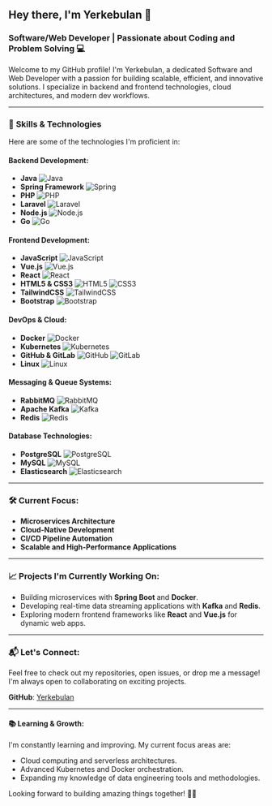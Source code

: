 ## Hey there, I'm Yerkebulan 👋

### Software/Web Developer | Passionate about Coding and Problem Solving 💻

Welcome to my GitHub profile! I'm Yerkebulan, a dedicated Software and Web Developer with a passion for building scalable, efficient, and innovative solutions. I specialize in backend and frontend technologies, cloud architectures, and modern dev workflows.

---

### 🚀 **Skills & Technologies**
Here are some of the technologies I'm proficient in:

#### Backend Development:
- **Java** ![Java](https://cdn.jsdelivr.net/gh/devicons/devicon/icons/java/java-original.svg)
- **Spring Framework** ![Spring](https://cdn.jsdelivr.net/gh/devicons/devicon/icons/spring/spring-original.svg)
- **PHP** ![PHP](https://cdn.jsdelivr.net/gh/devicons/devicon@latest/icons/php/php-original.svg)
- **Laravel** ![Laravel](https://cdn.jsdelivr.net/gh/devicons/devicon@latest/icons/laravel/laravel-original.svg)
- **Node.js** ![Node.js](https://cdn.jsdelivr.net/gh/devicons/devicon/icons/nodejs/nodejs-original.svg)
- **Go** ![Go](https://cdn.jsdelivr.net/gh/devicons/devicon@latest/icons/go/go-original.svg)
  
#### Frontend Development:
- **JavaScript** ![JavaScript](https://cdn.jsdelivr.net/gh/devicons/devicon@latest/icons/javascript/javascript-original.svg)
- **Vue.js** ![Vue.js](https://cdn.jsdelivr.net/gh/devicons/devicon@latest/icons/vuejs/vuejs-original.svg)
- **React** ![React](https://cdn.jsdelivr.net/gh/devicons/devicon@latest/icons/react/react-original.svg)
- **HTML5 & CSS3** ![HTML5](https://cdn.jsdelivr.net/gh/devicons/devicon@latest/icons/html5/html5-original.svg) ![CSS3](https://cdn.jsdelivr.net/gh/devicons/devicon@latest/icons/css3/css3-original.svg)
- **TailwindCSS** ![TailwindCSS](https://cdn.jsdelivr.net/gh/devicons/devicon@latest/icons/tailwindcss/tailwindcss-original.svg)
- **Bootstrap** ![Bootstrap](https://cdn.jsdelivr.net/gh/devicons/devicon@latest/icons/bootstrap/bootstrap-original.svg)

#### DevOps & Cloud:
- **Docker** ![Docker](https://cdn.jsdelivr.net/gh/devicons/devicon/icons/docker/docker-original.svg)
- **Kubernetes** ![Kubernetes](https://cdn.jsdelivr.net/gh/devicons/devicon/icons/kubernetes/kubernetes-plain.svg)
- **GitHub & GitLab** ![GitHub](https://cdn.jsdelivr.net/gh/devicons/devicon/icons/github/github-original.svg) ![GitLab](https://cdn.jsdelivr.net/gh/devicons/devicon/icons/gitlab/gitlab-original.svg)
- **Linux** ![Linux](https://cdn.jsdelivr.net/gh/devicons/devicon/icons/linux/linux-original.svg)
  
#### Messaging & Queue Systems:
- **RabbitMQ** ![RabbitMQ](https://cdn.jsdelivr.net/gh/devicons/devicon@latest/icons/rabbitmq/rabbitmq-original.svg)
- **Apache Kafka** ![Kafka](https://cdn.jsdelivr.net/gh/devicons/devicon/icons/apachekafka/apachekafka-original.svg)
- **Redis** ![Redis](https://cdn.jsdelivr.net/gh/devicons/devicon/icons/redis/redis-original.svg)

#### Database Technologies:
- **PostgreSQL** ![PostgreSQL](https://cdn.jsdelivr.net/gh/devicons/devicon/icons/postgresql/postgresql-original.svg)
- **MySQL** ![MySQL](https://cdn.jsdelivr.net/gh/devicons/devicon@latest/icons/mysql/mysql-original-wordmark.svg)
- **Elasticsearch** ![Elasticsearch](https://cdn.jsdelivr.net/gh/devicons/devicon@latest/icons/elasticsearch/elasticsearch-original.svg)

---

### 🛠 **Current Focus**:
- **Microservices Architecture**
- **Cloud-Native Development**
- **CI/CD Pipeline Automation**
- **Scalable and High-Performance Applications**

---

### 📈 **Projects I'm Currently Working On**:
- Building microservices with **Spring Boot** and **Docker**.
- Developing real-time data streaming applications with **Kafka** and **Redis**.
- Exploring modern frontend frameworks like **React** and **Vue.js** for dynamic web apps.

---

### 📬 **Let's Connect**:
Feel free to check out my repositories, open issues, or drop me a message! I'm always open to collaborating on exciting projects.

**GitHub**: [Yerkebulan](https://github.com/Yerkebulan)

---

#### 📚 **Learning & Growth**:
I'm constantly learning and improving. My current focus areas are:
- Cloud computing and serverless architectures.
- Advanced Kubernetes and Docker orchestration.
- Expanding my knowledge of data engineering tools and methodologies.

Looking forward to building amazing things together! 👨‍💻
